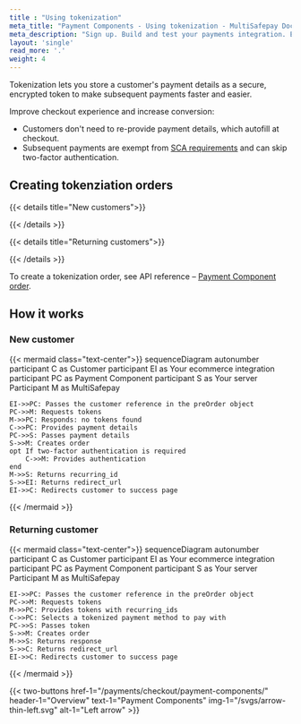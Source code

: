 ```yaml
---
title : "Using tokenization"
meta_title: "Payment Components - Using tokenization - MultiSafepay Docs"
meta_description: "Sign up. Build and test your payments integration. Explore our products and services. Use our API reference, SDKs, and wrappers. Get support."
layout: 'single'
read_more: '.'
weight: 4
---
```

Tokenization lets you store a customer's payment details as a secure, encrypted token to make subsequent payments faster and easier. 

Improve checkout experience and increase conversion:

- Customers don't need to re-provide payment details, which autofill at checkout.
- Subsequent payments are exempt from [SCA requirements](/payment-regulations/sca/) and can skip two-factor authentication.


## Creating tokenziation orders

{{< details title="New customers">}}

{{< /details >}}

{{< details title="Returning customers">}}

{{< /details >}}

To create a tokenization order, see API reference – [Payment Component order](/api/#payment-component-order).

## How it works

### New customer

{{< mermaid class="text-center">}}
sequenceDiagram
    autonumber
    participant C as Customer
    participant EI as Your ecommerce integration
    participant PC as Payment Component
    participant S as Your server
    Participant M as MultiSafepay
    
    EI->>PC: Passes the customer reference in the preOrder object
    PC->>M: Requests tokens
    M->>PC: Responds: no tokens found
    C->>PC: Provides payment details
    PC->>S: Passes payment details
    S->>M: Creates order
    opt If two-factor authentication is required
        C->>M: Provides authentication
    end
    M->>S: Returns recurring_id
    S->>EI: Returns redirect_url
    EI->>C: Redirects customer to success page

{{< /mermaid >}}

### Returning customer

{{< mermaid class="text-center">}}
sequenceDiagram
    autonumber
    participant C as Customer
    participant EI as Your ecommerce integration
    participant PC as Payment Component
    participant S as Your server
    Participant M as MultiSafepay
    
    EI->>PC: Passes the customer reference in the preOrder object
    PC->>M: Requests tokens
    M->>PC: Provides tokens with recurring_ids
    C->>PC: Selects a tokenized payment method to pay with
    PC->>S: Passes token
    S->>M: Creates order
    M->>S: Returns response
    S->>C: Returns redirect_url
    EI->>C: Redirects customer to success page

{{< /mermaid >}}

{{< two-buttons href-1="/payments/checkout/payment-components/" header-1="Overview" text-1="Payment Components" img-1="/svgs/arrow-thin-left.svg" alt-1="Left arrow" >}}